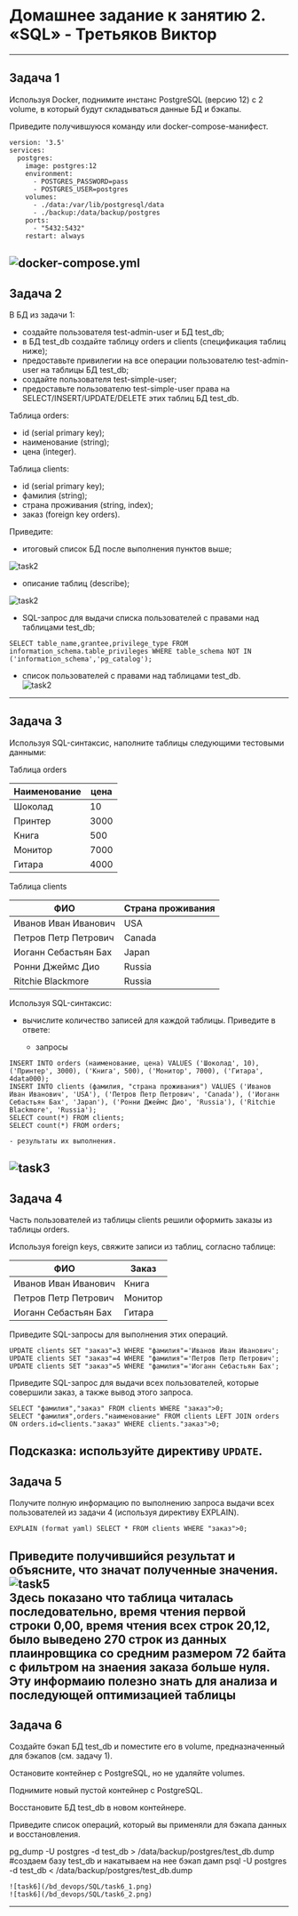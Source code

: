 # Домашнее задание к занятию 2. «SQL» - Третьяков Виктор
---
## Задача 1

Используя Docker, поднимите инстанс PostgreSQL (версию 12) c 2 volume, 
в который будут складываться данные БД и бэкапы.

Приведите получившуюся команду или docker-compose-манифест.
``` 
version: '3.5'
services:
  postgres:
    image: postgres:12
    environment:
      - POSTGRES_PASSWORD=pass
      - POSTGRES_USER=postgres
    volumes:
      - ./data:/var/lib/postgresql/data
      - ./backup:/data/backup/postgres
    ports:
      - "5432:5432"
    restart: always
``` 
![docker-compose.yml](/bd_devops/SQL/docker-compose.yml)
---
## Задача 2

В БД из задачи 1: 

- создайте пользователя test-admin-user и БД test_db;
- в БД test_db создайте таблицу orders и clients (спeцификация таблиц ниже);
- предоставьте привилегии на все операции пользователю test-admin-user на таблицы БД test_db;
- создайте пользователя test-simple-user;
- предоставьте пользователю test-simple-user права на SELECT/INSERT/UPDATE/DELETE этих таблиц БД test_db.

Таблица orders:

- id (serial primary key);
- наименование (string);
- цена (integer).

Таблица clients:

- id (serial primary key);
- фамилия (string);
- страна проживания (string, index);
- заказ (foreign key orders).

Приведите:

- итоговый список БД после выполнения пунктов выше;

![task2](/bd_devops/SQL/task2_1.png)

- описание таблиц (describe);

![task2](/bd_devops/SQL/task2_2.png)

- SQL-запрос для выдачи списка пользователей с правами над таблицами test_db;  
```
SELECT table_name,grantee,privilege_type FROM information_schema.table_privileges WHERE table_schema NOT IN ('information_schema','pg_catalog');
```  
- список пользователей с правами над таблицами test_db.  
![task2](/bd_devops/SQL/task2_3.png)  
---
## Задача 3

Используя SQL-синтаксис, наполните таблицы следующими тестовыми данными:

Таблица orders

|Наименование|цена|
|------------|----|
|Шоколад| 10 |
|Принтер| 3000 |
|Книга| 500 |
|Монитор| 7000|
|Гитара| 4000|

Таблица clients

|ФИО|Страна проживания|
|------------|----|
|Иванов Иван Иванович| USA |
|Петров Петр Петрович| Canada |
|Иоганн Себастьян Бах| Japan |
|Ронни Джеймс Дио| Russia|
|Ritchie Blackmore| Russia|

Используя SQL-синтаксис:
- вычислите количество записей для каждой таблицы.
Приведите в ответе:

    - запросы  
```    
INSERT INTO orders (наименование, цена) VALUES ('Шоколад', 10), ('Принтер', 3000), ('Книга', 500), ('Монитор', 7000), ('Гитара', 4data000);  
INSERT INTO clients (фамилия, "страна проживания") VALUES ('Иванов Иван Иванович', 'USA'), ('Петров Петр Петрович', 'Canada'), ('Иоганн Себастьян Бах', 'Japan'), ('Ронни Джеймс Дио', 'Russia'), ('Ritchie Blackmore', 'Russia');  
SELECT count(*) FROM clients;  
SELECT count(*) FROM orders;
```
    - результаты их выполнения.  
![task3](/bd_devops/SQL/task3_1.png)  
---
## Задача 4

Часть пользователей из таблицы clients решили оформить заказы из таблицы orders.

Используя foreign keys, свяжите записи из таблиц, согласно таблице:

|ФИО|Заказ|
|------------|----|
|Иванов Иван Иванович| Книга |
|Петров Петр Петрович| Монитор |
|Иоганн Себастьян Бах| Гитара |

Приведите SQL-запросы для выполнения этих операций.  
```    
UPDATE clients SET "заказ"=3 WHERE "фамилия"='Иванов Иван Иванович';
UPDATE clients SET "заказ"=4 WHERE "фамилия"='Петров Петр Петрович';
UPDATE clients SET "заказ"=5 WHERE "фамилия"='Иоганн Себастьян Бах';
```
Приведите SQL-запрос для выдачи всех пользователей, которые совершили заказ, а также вывод этого запроса.  
```    
SELECT "фамилия","заказ" FROM clients WHERE "заказ">0;
SELECT "фамилия",orders."наименование" FROM clients LEFT JOIN orders ON orders.id=clients."заказ" WHERE clients."заказ">0;
```
Подсказка: используйте директиву `UPDATE`.  
---
## Задача 5

Получите полную информацию по выполнению запроса выдачи всех пользователей из задачи 4 
(используя директиву EXPLAIN).
```    
EXPLAIN (format yaml) SELECT * FROM clients WHERE "заказ">0;
```
Приведите получившийся результат и объясните, что значат полученные значения.  
![task5](/bd_devops/SQL/task5_1.png)  
Здесь показано что таблица читалась последовательно, время чтения первой строки 0,00, время чтения всех строк 20,12, было выведено 270 строк из данных плаинровщика со средним размером 72 байта с фильтром на знаения заказа больше нуля. Эту информаию полезно знать для анализа и последующей оптимизацией таблицы  
---
## Задача 6

Создайте бэкап БД test_db и поместите его в volume, предназначенный для бэкапов (см. задачу 1).

Остановите контейнер с PostgreSQL, но не удаляйте volumes.

Поднимите новый пустой контейнер с PostgreSQL.

Восстановите БД test_db в новом контейнере.

Приведите список операций, который вы применяли для бэкапа данных и восстановления. 

pg_dump -U postgres -d test_db > /data/backup/postgres/test_db.dump
#создаем базу test_db и накатываем на нее бэкап дамп
psql -U postgres -d test_db < /data/backup/postgres/test_db.dump  
```
![task6](/bd_devops/SQL/task6_1.png)  
![task6](/bd_devops/SQL/task6_2.png)  
```
---


